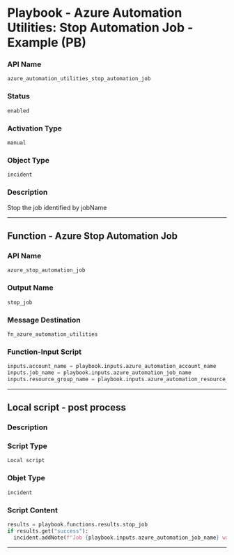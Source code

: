<!--
    DO NOT MANUALLY EDIT THIS FILE
    THIS FILE IS AUTOMATICALLY GENERATED WITH resilient-sdk codegen
    Generated with resilient-sdk v49.1.51
-->

# Playbook - Azure Automation Utilities: Stop Automation Job - Example (PB)

### API Name
`azure_automation_utilities_stop_automation_job`

### Status
`enabled`

### Activation Type
`manual`

### Object Type
`incident`

### Description
Stop the job identified by jobName


---
## Function - Azure Stop Automation Job

### API Name
`azure_stop_automation_job`

### Output Name
`stop_job`

### Message Destination
`fn_azure_automation_utilities`

### Function-Input Script
```python
inputs.account_name = playbook.inputs.azure_automation_account_name
inputs.job_name = playbook.inputs.azure_automation_job_name
inputs.resource_group_name = playbook.inputs.azure_automation_resource_group_name
```

---

## Local script - post process

### Description


### Script Type
`Local script`

### Objet Type
`incident`

### Script Content
```python
results = playbook.functions.results.stop_job
if results.get("success"):
  incident.addNote(f"Job {playbook.inputs.azure_automation_job_name} was successfully stopped.")
```

---

